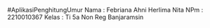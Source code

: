 #AplikasiPenghitungUmur
Nama  : Febriana Ahni Herlima Nita
NPm   : 2210010367
Kelas : Ti 5a Non Reg Banjaramsin
